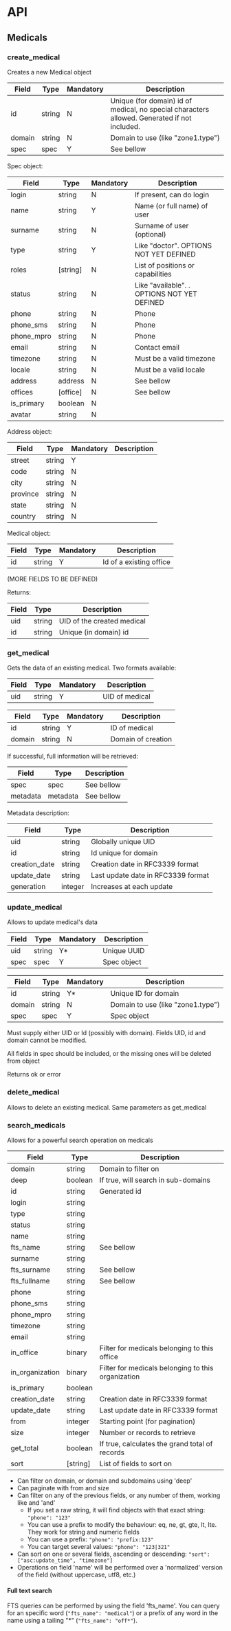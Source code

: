 # API


## Medicals


### create_medical
Creates a new Medical object

|Field|Type|Mandatory|Description
|---|---|---|---
|id|string|N|Unique (for domain) id of medical, no special characters allowed. Generated if not included.
|domain|string|N|Domain to use (like "zone1.type")
|spec|spec|Y|See bellow

Spec object:

|Field|Type|Mandatory|Description
|---|---|---|---
|login|string|N|If present, can do login
|name|string|Y|Name (or full name) of user
|surname|string|N|Surname of user (optional)
|type|string|Y|Like "doctor". OPTIONS NOT YET DEFINED
|roles|\[string\]|N|List of positions or capabilities
|status|string|N|Like "available". . OPTIONS NOT YET DEFINED
|phone|string|N|Phone
|phone_sms|string|N|Phone
|phone_mpro|string|N|Phone
|email|string|N|Contact email
|timezone|string|N|Must be a valid timezone
|locale|string|N|Must be a valid locale
|address|address|N|See bellow
|offices|\[office]|N|See bellow
|is_primary|boolean|N|
|avatar|string|N|


Address object:

|Field|Type|Mandatory|Description
|---|---|---|---
|street|string|Y|
|code|string|N|
|city|string|N|
|province|string|N|
|state|string|N|
|country|string|N|

Medical object:

|Field|Type|Mandatory|Description
|---|---|---|---
|id|string|Y|Id of a existing office

(MORE FIELDS TO BE DEFINED)


Returns:


|Field|Type|Description
|---|---|---
|uid|string|UID of the created medical
|id|string|Unique (in domain) id


### get_medical
Gets the data of an existing medical. Two formats available:

|Field|Type|Mandatory|Description
|---|---|---|---
|uid|string|Y|UID of medical


|Field|Type|Mandatory|Description
|---|---|---|---
|id|string|Y|ID of medical
|domain|string|N|Domain of creation


If successful, full information will be retrieved:

|Field|Type|Description
|---|---|---
|spec|spec|See bellow
|metadata|metadata|See bellow


Metadata description:

|Field|Type|Description
|---|---|---
|uid|string|Globally unique UID
|id|string|Id unique for domain
|creation_date|string|Creation date in RFC3339 format
|update_date|string|Last update date in RFC3339 format
|generation|integer|Increases at each update



### update_medical
Allows to update medical's data

|Field|Type|Mandatory|Description
|---|---|---|---
|uid|string|Y*|Unique UUID
|spec|spec|Y|Spec object

|Field|Type|Mandatory|Description
|---|---|---|---
|id|string|Y*|Unique ID for domain
|domain|string|N|Domain to use (like "zone1.type")
|spec|spec|Y|Spec object


Must supply either UID or Id (possibly with domain). Fields UID, id and domain cannot be modified.

All fields in spec should be included, or the missing ones will be deleted from object


Returns ok or error


### delete_medical

Allows to delete an existing medical. Same parameters as get_medical


### search_medicals
Allows for a powerful search operation on medicals


|Field|Type|Description
|---|---|---
|domain|string|Domain to filter on
|deep|boolean|If true, will search in sub-domains
|id|string|Generated id
|login|string|
|type|string|
|status|string|
|name|string|
|fts_name|string|See bellow
|surname|string|
|fts_surname|string|See bellow
|fts_fullname|string|See bellow
|phone|string|
|phone_sms|string|
|phone_mpro|string|
|timezone|string|
|email|string|
|in_office|binary|Filter for medicals belonging to this office
|in_organization|binary|Filter for medicals belonging to this organization|
|is_primary|boolean|
|creation_date|string|Creation date in RFC3339 format
|update_date|string|Last update date in RFC3339 format
|from|integer|Starting point (for pagination)
|size|integer|Number or records to retrieve
|get_total|boolean|If true, calculates the grand total of records
|sort|\[string\]|List of fields to sort on

* Can filter on domain, or domain and subdomains using 'deep'
* Can paginate with from and size
* Can filter on any of the previous fields, or any number of them, working like and 'and'
  * If you set a raw string, it will find objects with that exact string: `"phone": "123"`
  * You can use a prefix to modify the behaviour: eq, ne, gt, gte, lt, lte. They work for string and numeric fields 
  * You can use a prefix: `"phone": "prefix:123"`
  * You can target several values: `"phone": "123|321"`
* Can sort on one or several fields, ascending or descending: `"sort": ["asc:update_time", "timezone"]` 
* Operations on field 'name' will be performed over a 'normalized' version of the field (without uppercase, utf8, etc.)

#### Full text search

FTS queries can be performed by using the field 'fts_name'. You can query for an specific word (`"fts_name": "medical"`) or a prefix of any word in the name using a tailing "*" (`"fts_name": "off*"`).



